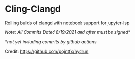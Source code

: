 # Cling-Clangd
Rolling builds of clangd with notebook support for jupyter-lsp

*Note: All Commits Dated 8/19/2021 and after must be signed**

**not yet including commits by github-actions*

Credit: https://github.com/pojntfx/hydrun
